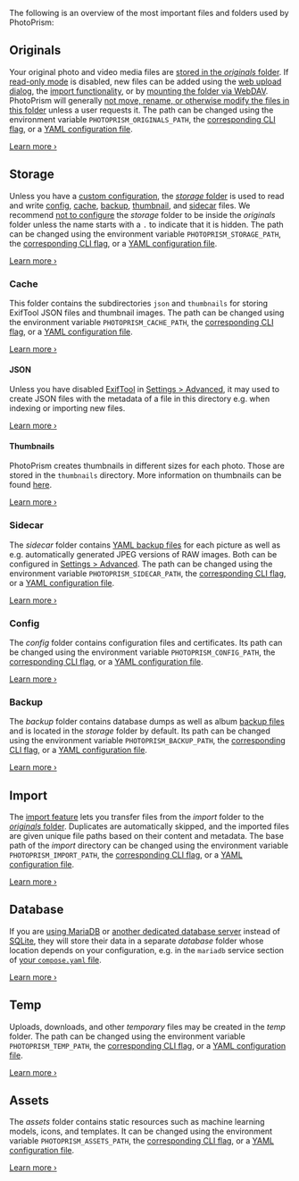 The following is an overview of the most important files and folders used by PhotoPrism:

## Originals

Your original photo and video media files are [stored in the *originals* folder](../../getting-started/docker-compose.md#photoprismoriginals). If [read-only mode](../settings/advanced.md#read-only-mode) is disabled, new files can be added using the [web upload dialog](../library/upload.md), the [import functionality](../library/import.md), or by [mounting the folder via WebDAV](../sync/webdav.md). PhotoPrism will generally [not move, rename, or otherwise modify the files in this folder](../../getting-started/faq.md#in-which-cases-could-files-in-the-originals-folder-get-modified) unless a user requests it. The path can be changed using the environment variable `PHOTOPRISM_ORIGINALS_PATH`, the [corresponding CLI flag](../../getting-started/config-options.md#storage), or a [YAML configuration file](../../getting-started/config-files/index.md#storage).

[Learn more ›](../../getting-started/docker-compose.md#photoprismoriginals)

## Storage

Unless you have a [custom configuration](../settings/advanced.md), the [*storage* folder](../../getting-started/docker-compose.md#photoprismstorage) is used to read and write [config](#config), [cache](#cache), [backup](#backup), [thumbnail](#thumbnails), and [sidecar](#sidecar) files. We recommend [not to configure](../../known-issues.md#nested-storage-folder) the *storage* folder to be inside the *originals* folder unless the name starts with a `.` to indicate that it is hidden. The path can be changed using the environment variable `PHOTOPRISM_STORAGE_PATH`, the [corresponding CLI flag](../../getting-started/config-options.md#storage), or a [YAML configuration file](../../getting-started/config-files/index.md#storage).

[Learn more ›](../../getting-started/docker-compose.md#photoprismstorage)

### Cache

This folder contains the subdirectories `json` and `thumbnails` for storing ExifTool JSON files and thumbnail images. The path can be changed using the environment variable `PHOTOPRISM_CACHE_PATH`, the [corresponding CLI flag](../../getting-started/config-options.md#storage), or a [YAML configuration file](../../getting-started/config-files/index.md#storage).

[Learn more ›](../../getting-started/faq.md#why-is-my-storage-folder-so-large-what-is-in-it)

#### JSON

Unless you have disabled [ExifTool](https://exiftool.org/) in [Settings > Advanced](../settings/advanced.md), it may used to create JSON files with the metadata of a file in this directory e.g. when indexing or importing new files.

[Learn more ›](../settings/advanced.md#disable-exiftool)

#### Thumbnails

PhotoPrism creates thumbnails in different sizes for each photo. Those are stored in the `thumbnails` directory.
More information on thumbnails can be found [here](../settings/advanced.md#preview-images).

[Learn more ›](../settings/advanced.md#preview-images)

### Sidecar

The *sidecar* folder contains [YAML backup files](export.md#photo-backups) for each picture as well as e.g. automatically generated JPEG versions of RAW images. Both can be configured in [Settings > Advanced](../settings/advanced.md). The path can be changed using the environment variable `PHOTOPRISM_SIDECAR_PATH`, the [corresponding CLI flag](../../getting-started/config-options.md#storage), or a [YAML configuration file](../../getting-started/config-files/index.md#storage).

[Learn more ›](../settings/advanced.md#backups)

### Config

The *config* folder contains configuration files and certificates. Its path can be changed using the environment variable `PHOTOPRISM_CONFIG_PATH`, the [corresponding CLI flag](../../getting-started/config-options.md#storage), or a [YAML configuration file](../../getting-started/config-files/index.md#storage).

[Learn more ›](../../getting-started/config-files/index.md)

### Backup

The *backup* folder contains database dumps as well as album [backup files](../../getting-started/advanced/backups.md) and is located in the *storage* folder by default. Its path can be changed using the environment variable `PHOTOPRISM_BACKUP_PATH`, the [corresponding CLI flag](../../getting-started/config-options.md#backup), or a [YAML configuration file](../../getting-started/config-files/index.md#backup).

[Learn more ›](../../getting-started/config-options.md#backup)

## Import

The [import feature](../library/import.md) lets you transfer files from the *import* folder to the [*originals* folder](#originals). Duplicates are automatically skipped, and the imported files are given unique file paths based on their content and metadata. The base path of the *import* directory can be changed using the environment variable `PHOTOPRISM_IMPORT_PATH`, the [corresponding CLI flag](../../getting-started/config-options.md#storage), or a [YAML configuration file](../../getting-started/config-files/index.md#storage).

[Learn more ›](../../getting-started/docker-compose.md#photoprismimport)

## Database

If you are [using MariaDB](../../getting-started/troubleshooting/mariadb.md) or [another dedicated database server](../../getting-started/faq.md#should-i-use-sqlite-mariadb-or-mysql) instead of [SQLite](../../getting-started/troubleshooting/sqlite.md), they will store their data in a separate *database* folder whose location depends on your configuration, e.g. in the `mariadb` service section of [your `compose.yaml` file](../../getting-started/docker-compose.md#database).

[Learn more ›](../../getting-started/troubleshooting/mariadb.md#server-migration)

## Temp

Uploads, downloads, and other *temporary* files may be created in the *temp* folder. The path can be changed using the environment variable `PHOTOPRISM_TEMP_PATH`, the [corresponding CLI flag](../../getting-started/config-options.md#storage), or a [YAML configuration file](../../getting-started/config-files/index.md#storage).

[Learn more ›](../../getting-started/config-options.md#storage)

## Assets

The *assets* folder contains static resources such as machine learning models, icons, and templates. It can be changed using the environment variable `PHOTOPRISM_ASSETS_PATH`, the [corresponding CLI flag](../../getting-started/config-options.md#storage), or a [YAML configuration file](../../getting-started/config-files/index.md#storage).

[Learn more ›](../../getting-started/config-options.md#storage)